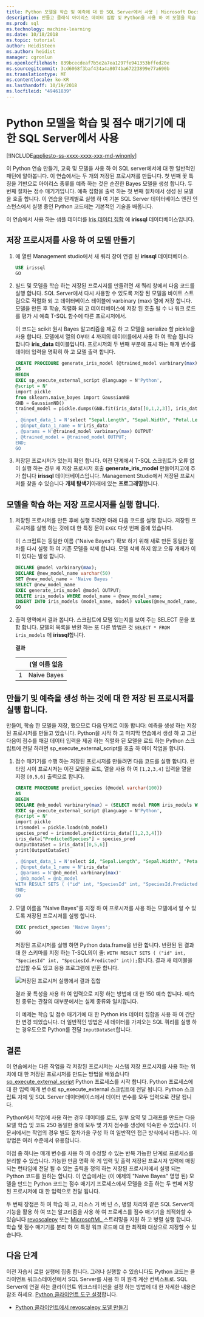 ```yaml
---
title: Python 모델을 학습 및 예측에 대 한 SQL Server에서 사용 | Microsoft Docs
description: 만들고 클래식 아이리스 데이터 집합 및 Python을 사용 하 여 모델을 학습 합니다. SQL server에 모델을 저장 하 고를 사용 하 여 예측된 결과 생성 합니다.
ms.prod: sql
ms.technology: machine-learning
ms.date: 10/18/2018
ms.topic: tutorial
author: HeidiSteen
ms.author: heidist
manager: cgronlun
ms.openlocfilehash: 839bcecdeaf7b5e2a7ea1297fe941353bffed20e
ms.sourcegitcommit: 3cd6068f3baf434a4a8074ba67223899e77a690b
ms.translationtype: MT
ms.contentlocale: ko-KR
ms.lasthandoff: 10/19/2018
ms.locfileid: "49461839"
---
```

# <a name="use-a-python-model-in-sql-server-for-training-and-scoring"></a>Python 모델을 학습 및 점수 매기기에 대 한 SQL Server에서 사용
[!INCLUDE[appliesto-ss-xxxx-xxxx-xxx-md-winonly](../../includes/appliesto-ss-xxxx-xxxx-xxx-md-winonly.md)]

이 Python 연습 만들기, 교육 및 모델을 사용 하 여 SQL server에서에 대 한 일반적인 패턴에 알아봅니다. 이 연습에서는 두 개의 저장된 프로시저를 만듭니다. 첫 번째 꽃 특징을 기반으로 아이리스 종류를 예측 하는 것은 순진한 Bayes 모델을 생성 합니다. 두 번째 절차는 점수 매기기입니다. 예측 집합을 출력 하는 첫 번째 절차에서 생성 된 모델을 호출 합니다. 이 연습을 단계별로 실행 하 여 기본 SQL Server 데이터베이스 엔진 인스턴스에서 실행 중인 Python 코드에는 기본적인 기술을 배웁니다.

이 연습에서 사용 하는 샘플 데이터를 [Iris 데이터 집합](demo-data-iris-in-sql.md) 에 **irissql** 데이터베이스입니다.

## <a name="create-a-model-using-a-sproc"></a>저장 프로시저를 사용 하 여 모델 만들기

1. 에 열린 Management studio에서 새 쿼리 창이 연결 된 **irissql** 데이터베이스. 

    ```sql
    USE irissql
    GO
    ```

2. 빌드 및 모델을 학습 하는 저장된 프로시저를 만들려면 새 쿼리 창에서 다음 코드를 실행 합니다. SQL Server에서 다시 사용할 수 있도록 저장 된 모델을 바이트 스트림으로 직렬화 되 고 데이터베이스 테이블에 varbinary (max) 열에 저장 합니다. 모델을 만든 후 학습, 직렬화 되 고 데이터베이스에 저장 된 호출 될 수 나 워크 로드를 평가 시 예측 T-SQL 함수에 다른 프로시저에서.

   이 코드는 scikit 원시 Bayes 알고리즘을 제공 하 고 모델을 serialize 할 pickle을 사용 합니다. 모델에서 열의 0부터 4 까지의 데이터를에서 사용 하 여 학습 됩니다 합니다 **iris_data** 테이블입니다. 프로시저의 두 번째 부분에 표시 하는 매개 변수를 데이터 입력을 명확히 하 고 모델 출력 합니다. 

    ```sql
    CREATE PROCEDURE generate_iris_model (@trained_model varbinary(max) OUTPUT)
    AS
    BEGIN
    EXEC sp_execute_external_script @language = N'Python',
    @script = N'
    import pickle
    from sklearn.naive_bayes import GaussianNB
    GNB = GaussianNB()
    trained_model = pickle.dumps(GNB.fit(iris_data[[0,1,2,3]], iris_data[[4]]))
    '
    , @input_data_1 = N'select "Sepal.Length", "Sepal.Width", "Petal.Length", "Petal.Width", "SpeciesId" from iris_data'
    , @input_data_1_name = N'iris_data'
    , @params = N'@trained_model varbinary(max) OUTPUT'
    , @trained_model = @trained_model OUTPUT;
    END;
    GO
    ```

3. 저장된 프로시저가 있는지 확인 합니다. 이전 단계에서 T-SQL 스크립트가 오류 없이 실행 하는 경우 새 저장 프로시저 호출 **generate_iris_model** 만들어지고에 추가 합니다 **irissql** 데이터베이스입니다. Management Studio에서 저장된 프로시저를 찾을 수 있습니다 **개체 탐색기**아래에 있는 **프로그래밍**합니다.

## <a name="execute-the-sproc-to-create-and-train-models"></a>모델을 학습 하는 저장 프로시저를 실행 합니다.

1. 저장된 프로시저를 만든 후에 실행 하려면 아래 다음 코드를 실행 합니다. 저장된 프로시저를 실행 하는 것에 대 한 특정 문이 `EXEC` 다섯 번째 줄에 있습니다.

   이 스크립트는 동일한 이름 ("Naive Bayes") 확보 하기 위해 새로 만든 동일한 절차를 다시 실행 하 여 기존 모델을 삭제 합니다. 모델 삭제 하지 않고 오류 개체가 이미 있다는 발생 합니다. 

    ```sql
    DECLARE @model varbinary(max);
    DECLARE @new_model_name varchar(50)
    SET @new_model_name = 'Naive Bayes '
    SELECT @new_model_name 
    EXEC generate_iris_model @model OUTPUT;
    DELETE iris_models WHERE model_name = @new_model_name;
    INSERT INTO iris_models (model_name, model) values(@new_model_name, @model);
    GO
    ```

2. 출력 영역에서 결과 봅니다. 스크립트에 모델 있는지를 보여 주는 SELECT 문을 포함 합니다. 모델의 목록을 반환 하는 또 다른 방법은 것 `SELECT * FROM iris_models` 에 **irissql**합니다.

    **결과**

    |   | (열 이름 없음 |
    |---|-----------------|
    | 1 | Naive Bayes     | 


## <a name="create-and-execute-a-sproc-for-generating-predictions"></a>만들기 및 예측을 생성 하는 것에 대 한 저장 된 프로시저를 실행 합니다.

만들어, 학습 한 모델을 저장, 했으므로 다음 단계로 이동 합니다: 예측을 생성 하는 저장된 프로시저를 만들고 있습니다. Python을 시작 하 고 마지막 연습에서 생성 하 고 그런 다음이 점수를 매길 데이터 입력을 제공 하는 직렬화 된 모델을 로드 하는 Python 스크립트에 전달 하려면 sp_execute_external_script를 호출 하 여이 작업을 합니다.

1. 점수 매기기를 수행 하는 저장된 프로시저를 만들려면 다음 코드를 실행 합니다. 런타임 시이 프로시저는 이진 모델을 로드, 열을 사용 하 여 `[1,2,3,4]` 입력을 열을 지정 `[0,5,6]` 출력으로 합니다.

    ```sql
    CREATE PROCEDURE predict_species (@model varchar(100))
    AS
    BEGIN
    DECLARE @nb_model varbinary(max) = (SELECT model FROM iris_models WHERE model_name = @model);
    EXEC sp_execute_external_script @language = N'Python', 
    @script = N'
    import pickle
    irismodel = pickle.loads(nb_model)
    species_pred = irismodel.predict(iris_data[[1,2,3,4]])
    iris_data["PredictedSpecies"] = species_pred
    OutputDataSet = iris_data[[0,5,6]] 
    print(OutputDataSet)
    '
    , @input_data_1 = N'select id, "Sepal.Length", "Sepal.Width", "Petal.Length", "Petal.Width", "SpeciesId" from iris_data'
    , @input_data_1_name = N'iris_data'
    , @params = N'@nb_model varbinary(max)'
    , @nb_model = @nb_model
    WITH RESULT SETS ( ("id" int, "SpeciesId" int, "SpeciesId.Predicted" int));
    END;
    GO
    ```

2. 모델 이름을 "Naive Bayes"를 지정 하 여 프로시저를 사용 하는 모델에서 알 수 있도록 저장된 프로시저를 실행 합니다. 

    ```sql
    EXEC predict_species 'Naive Bayes';
    GO
    ```

    저장된 프로시저를 실행 하면 Python data.frame을 반환 합니다. 반환된 된 결과 대 한 스키마를 지정 하는 T-SQL의이 줄: `WITH RESULT SETS ( ("id" int, "SpeciesId" int, "SpeciesId.Predicted" int));`합니다. 결과 새 테이블을 삽입할 수도 있고 응용 프로그램에 반환 합니다.

    ![저장된 프로시저 실행에서 결과 집합](media/train-score-using-python-NB-model-results.png)

    결과 꽃 특성을 사용 하 여 입력으로 지정 하는 방법에 대 한 150 예측 합니다. 예측된 종류는 관찰의 대부분에서는 실제 종류와 일치합니다.

    이 예제는 학습 및 점수 매기기에 대 한 Python iris 데이터 집합을 사용 하 여 간단한 변경 되었습니다. 더 일반적인 방법은 새 데이터를 가져오는 SQL 쿼리를 실행 하는 경우도으로 Python를 전달 `InputDataSet`합니다. 

## <a name="conclusion"></a>결론

이 연습에서는 다른 작업을 각 저장된 프로시저는 시스템 저장 프로시저를 사용 하는 위치에 대 한 저장된 프로시저를 만드는 방법을 배웠습니다 [sp_execute_external_script](../../relational-databases/system-stored-procedures/sp-execute-external-script-transact-sql.md) Python 프로세스를 시작 합니다. Python 프로세스에 대 한 입력 매개 변수로 sp_execute_external 스크립트에 전달 됩니다. Python 스크립트 자체 및 SQL Server 데이터베이스에서 데이터 변수를 모두 입력으로 전달 됩니다.

Python에서 작업에 사용 하는 경우 데이터를 로드, 일부 요약 및 그래프를 만드는 다음 모델 학습 및 코드 250 동일한 줄에 모두 몇 가지 점수를 생성에 익숙한 수 있습니다. 이 문서에서는 작업의 경우 별도 절차가을 구성 하 여 일반적인 접근 방식에서 다릅니다. 이 방법은 여러 수준에서 유용합니다.

이점 중 하나는 매개 변수를 사용 하 여 수정할 수 있는 반복 가능한 단계로 프로세스를 분리할 수 있습니다. 가능한 만큼 명확 하 게 입력 및 출력 저장된 프로시저 입력에 매핑되는 런타임에 전달 될 수 있는 출력을 정의 하는 저장된 프로시저에서 실행 되는 Python 코드를 원하는 합니다. 이 연습에서는 (이 예제의 "Naive Bayes" 명명 된) 모델을 만드는 Python 코드는 점수 매기기 프로세스에서 모델을 호출 하는 두 번째 저장된 프로시저에 대 한 입력으로 전달 됩니다.

두 번째 장점은 하 여 학습 하 고, 리소스 거 버 넌 스, 병렬 처리와 같은 SQL Server의 기능을 활용 하 여 또는 알고리즘을 사용 하 여 프로세스를 점수 매기기을 최적화할 수 있습니다 [revoscalepy](../python/what-is-revoscalepy.md) 또는 [MicrosoftML ](https://docs.microsoft.com/machine-learning-server/python-reference/microsoftml/microsoftml-package) 스트리밍을 지원 하 고 병렬 실행 합니다. 학습 및 점수 매기기를 분리 하 여 특정 워크 로드에 대 한 최적화 대상으로 지정할 수 있습니다.

## <a name="next-steps"></a>다음 단계

이전 자습서 로컬 실행에 집중 합니다. 그러나 실행할 수 있습니다도 Python 코드는 클라이언트 워크스테이션에서 SQL Server를 사용 하 여 원격 계산 컨텍스트로. SQL Server에 연결 하는 클라이언트 워크스테이션을 설정 하는 방법에 대 한 자세한 내용은 참조 하세요. [Python 클라이언트 도구 설정](../python/setup-python-client-tools-sql.md)합니다.

+ [Python 클라이언트에서 revoscalepy 모델 만들기](use-python-revoscalepy-to-create-model.md)
